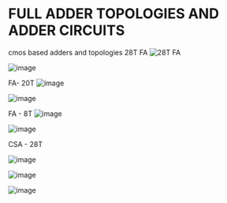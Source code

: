 # FULL ADDER TOPOLOGIES AND ADDER CIRCUITS
cmos based adders and topologies
28T FA
![28T FA](https://user-images.githubusercontent.com/46755232/156160340-50d90818-33d1-40ba-87ac-86ba5f8c2285.png)





![image](https://user-images.githubusercontent.com/46755232/156161886-c928f0a6-7236-475b-bb8a-b5c868d428f8.png)



FA- 20T
![image](https://user-images.githubusercontent.com/46755232/156162101-fcf34662-6fce-4b63-87a8-f4018acf9a72.png)

![image](https://user-images.githubusercontent.com/46755232/156162189-46e084c4-b47a-42bb-a93c-aaf8db6eb7f1.png)

FA - 8T
![image](https://user-images.githubusercontent.com/46755232/156162240-168cfb7e-484a-4f64-a148-d34bce03bfe8.png)

![image](https://user-images.githubusercontent.com/46755232/156162273-88388cf2-a35b-4a4f-a7a4-7c2235659bcd.png)



CSA - 28T

![image](https://user-images.githubusercontent.com/46755232/156162328-c90a2a95-cd8b-4b81-999a-d2ad62e08f8e.png)

![image](https://user-images.githubusercontent.com/46755232/156162352-d8c92d50-5002-44b6-a4dc-8d632407b046.png)

![image](https://user-images.githubusercontent.com/46755232/156162369-ef274f7c-6e29-4d0b-b5f6-2277a1842db8.png)

					



